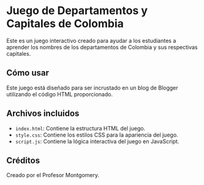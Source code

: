# Juego de Departamentos y Capitales de Colombia

Este es un juego interactivo creado para ayudar a los estudiantes a aprender los nombres de los departamentos de Colombia y sus respectivas capitales.

## Cómo usar

Este juego está diseñado para ser incrustado en un blog de Blogger utilizando el código HTML proporcionado.

## Archivos incluidos

* `index.html`: Contiene la estructura HTML del juego.
* `style.css`: Contiene los estilos CSS para la apariencia del juego.
* `script.js`: Contiene la lógica interactiva del juego en JavaScript.

## Créditos

Creado por el Profesor Montgomery.
